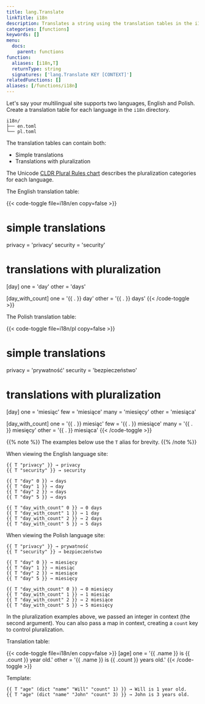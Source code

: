 ```yaml
---
title: lang.Translate
linkTitle: i18n
description: Translates a string using the translation tables in the i18n directory.
categories: [functions]
keywords: []
menu:
  docs:
    parent: functions
function:
  aliases: [i18n,T]
  returnType: string
  signatures: ['lang.Translate KEY [CONTEXT]']
relatedFunctions: []
aliases: [/functions/i18n]
---
```


Let's say your multilingual site supports two languages, English and Polish. Create a translation table for each language in the `i18n` directory.

```
i18n/
├── en.toml
└── pl.toml
```

The translation tables can contain both:

- Simple translations
- Translations with pluralization

The Unicode [CLDR Plural Rules chart] describes the pluralization categories for each language.

[CLDR Plural Rules chart]: https://www.unicode.org/cldr/charts/43/supplemental/language_plural_rules.html

The English translation table:

{{< code-toggle file=i18n/en copy=false >}}
# simple translations
privacy = 'privacy'
security = 'security'

# translations with pluralization
[day]
one = 'day'
other = 'days'

[day_with_count]
one = '{{ . }} day'
other = '{{ . }} days'
{{< /code-toggle >}}

The Polish translation table:

{{< code-toggle file=i18n/pl copy=false >}}
# simple translations
privacy = 'prywatność'
security = 'bezpieczeństwo'

# translations with pluralization
[day]
one = 'miesiąc'
few = 'miesiące'
many = 'miesięcy'
other = 'miesiąca'

[day_with_count]
one = '{{ . }} miesiąc'
few = '{{ . }} miesiące'
many = '{{ . }} miesięcy'
other = '{{ . }} miesiąca'
{{< /code-toggle >}}

{{% note %}}
The examples below use the `T` alias for brevity.
{{% /note %}}

When viewing the English language site:

```go-html-template
{{ T "privacy" }} → privacy
{{ T "security" }} → security

{{ T "day" 0 }} → days
{{ T "day" 1 }} → day
{{ T "day" 2 }} → days
{{ T "day" 5 }} → days

{{ T "day_with_count" 0 }} → 0 days
{{ T "day_with_count" 1 }} → 1 day
{{ T "day_with_count" 2 }} → 2 days
{{ T "day_with_count" 5 }} → 5 days
````

When viewing the Polish language site:

```go-html-template
{{ T "privacy" }} → prywatność
{{ T "security" }} → bezpieczeństwo

{{ T "day" 0 }} → miesięcy
{{ T "day" 1 }} → miesiąc
{{ T "day" 2 }} → miesiące
{{ T "day" 5 }} → miesięcy

{{ T "day_with_count" 0 }} → 0 miesięcy
{{ T "day_with_count" 1 }} → 1 miesiąc
{{ T "day_with_count" 2 }} → 2 miesiące
{{ T "day_with_count" 5 }} → 5 miesięcy
```

In the pluralization examples above, we passed an integer in context (the second argument). You can also pass a map in context, creating a `count` key to control pluralization.

Translation table:

{{< code-toggle file=i18n/en copy=false >}}
[age]
one = '{{ .name }} is {{ .count }} year old.'
other = '{{ .name }} is {{ .count }} years old.'
{{< /code-toggle >}}

Template:

```go-html-template
{{ T "age" (dict "name" "Will" "count" 1) }} → Will is 1 year old.
{{ T "age" (dict "name" "John" "count" 3) }} → John is 3 years old.
```
